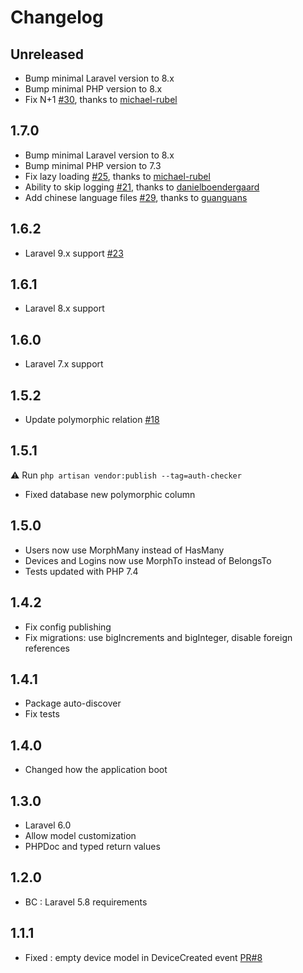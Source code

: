 # Changelog

## Unreleased

- Bump minimal Laravel version to 8.x
- Bump minimal PHP version to 8.x
- Fix N+1 [#30](https://github.com/404labfr/laravel-auth-checker/pull/30), thanks to [michael-rubel](https://github.com/michael-rubel)

## 1.7.0

- Bump minimal Laravel version to 8.x
- Bump minimal PHP version to 7.3
- Fix lazy loading [#25](https://github.com/404labfr/laravel-auth-checker/pull/25), thanks to [michael-rubel](https://github.com/michael-rubel)
- Ability to skip logging [#21](https://github.com/404labfr/laravel-auth-checker/pull/21), thanks to [danielboendergaard](https://github.com/danielboendergaard)
- Add chinese language files [#29](https://github.com/404labfr/laravel-auth-checker/pull/29), thanks to [guanguans](https://github.com/guanguans)

## 1.6.2

- Laravel 9.x support [#23](https://github.com/404labfr/laravel-auth-checker/pull/23)

## 1.6.1

- Laravel 8.x support

## 1.6.0

- Laravel 7.x support

## 1.5.2

- Update polymorphic relation [#18](https://github.com/404labfr/laravel-auth-checker/pull/18) 

## 1.5.1

⚠️ Run `php artisan vendor:publish --tag=auth-checker` 

- Fixed database new polymorphic column

## 1.5.0

- Users now use MorphMany instead of HasMany
- Devices and Logins now use MorphTo instead of BelongsTo
- Tests updated with PHP 7.4

## 1.4.2

- Fix config publishing
- Fix migrations: use bigIncrements and bigInteger, disable foreign references

## 1.4.1

- Package auto-discover
- Fix tests

## 1.4.0

- Changed how the application boot

## 1.3.0

- Laravel 6.0
- Allow model customization
- PHPDoc and typed return values

## 1.2.0

- BC : Laravel 5.8 requirements

## 1.1.1

- Fixed : empty device model in DeviceCreated event [PR#8](https://github.com/404labfr/laravel-auth-checker/pull/8)
